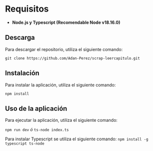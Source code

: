 # Requisitos

- **Node.js y Typescript (Recomendable Node v18.16.0)**

## Descarga

Para descargar el repositorio, utiliza el siguiente comando:

`git clone https://github.com/Adan-Perez/scrap-leercapitulo.git `

## Instalación

Para instalar la aplicación, utiliza el siguiente comando:

`npm install`

## Uso de la aplicación

Para ejecutar la aplicación, utiliza el siguiente comando:

`npm run dev` _ó_ `ts-node index.ts`

Para instalar Typescript se utiliza el siguiente comando:
`npm install -g typescript ts-node`
